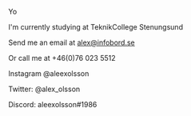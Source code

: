 Yo

I'm currently studying at TeknikCollege Stenungsund

Send me an email at alex@infobord.se

Or call me at +46(0)76 023 5512

Instagram @aleexolsson

Twitter: @alex_olsson

Discord: aleexolsson#1986
